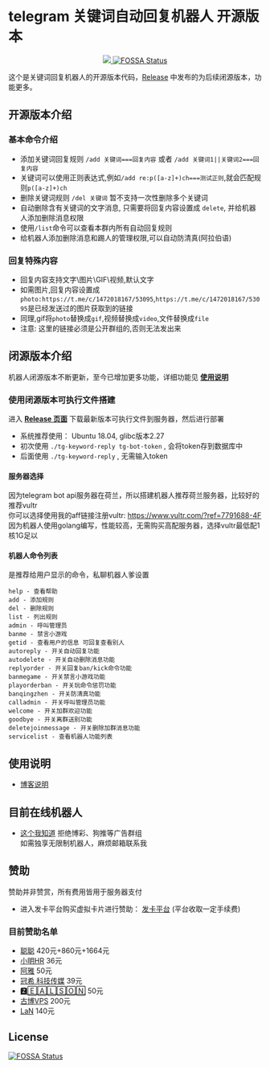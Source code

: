 # telegram 关键词自动回复机器人 开源版本
<p align="center">
    <a href="https://goreportcard.com/report/github.com/zu1k/tg-keyword-reply-bot">
        <img src="https://goreportcard.com/badge/github.com/zu1k/tg-keyword-reply-bot">
    </a>
    <a href="https://app.fossa.io/projects/git%2Bgithub.com%2Fzu1k%2Ftg-keyword-reply-bot?ref=badge_shield">
        <img src="https://app.fossa.io/api/projects/git%2Bgithub.com%2Fzu1k%2Ftg-keyword-reply-bot.svg?type=shield" alt="FOSSA Status">
    </a>
</p>

这个是关键词回复机器人的开源版本代码，[Release](https://github.com/zu1k/tg-keyword-reply-bot/releases) 中发布的为后续闭源版本，功能更多。

## 开源版本介绍
### 基本命令介绍
- 添加关键词回复规则 `/add 关键词===回复内容` 或者 `/add 关键词1||关键词2===回复内容` 
- 关键词可以使用正则表达式,例如`/add re:p([a-z]+)ch===测试正则`,就会匹配规则`p([a-z]+)ch`  
- 删除关键词规则 `/del 关键词` 暂不支持一次性删除多个关键词
- 自动删除含有关键词的文字消息, 只需要将回复内容设置成 `delete`, 并给机器人添加删除消息权限
- 使用`/list`命令可以查看本群内所有自动回复规则
- 给机器人添加删除消息和踢人的管理权限,可以自动防清真(阿拉伯语)

### 回复特殊内容
- 回复内容支持文字\图片\GIF\视频,默认文字
- 如需图片,回复内容设置成`photo:https://t.me/c/1472018167/53095`,`https://t.me/c/1472018167/53095`是已经发送过的图片获取到的链接
- 同理,gif将`photo`替换成`gif`,视频替换成`video`,文件替换成`file`
- 注意: 这里的链接必须是公开群组的,否则无法发出来


## 闭源版本介绍
机器人闭源版本不断更新，至今已增加更多功能，详细功能见 **[使用说明](https://telegra.ph/%E8%BF%99%E4%B8%AA%E6%88%91%E7%9F%A5%E9%81%93%E6%9C%BA%E5%99%A8%E4%BA%BA%E4%BD%BF%E7%94%A8%E8%AF%B4%E6%98%8E-07-07)**

### 使用闭源版本可执行文件搭建  
进入 **[Release 页面](https://github.com/zu1k/tg-keyword-reply-bot/releases)** 下载最新版本可执行文件到服务器，然后进行部署       
- 系统推荐使用： Ubuntu 18.04, glibc版本2.27
- 初次使用 `./tg-keyword-reply tg-bot-token` , 会将token存到数据库中
- 后面使用 `./tg-keyword-reply` , 无需输入token

#### 服务器选择
因为telegram bot api服务器在荷兰，所以搭建机器人推荐荷兰服务器，比较好的推荐vultr      
你可以选择使用我的aff链接注册vultr: https://www.vultr.com/?ref=7791688-4F      
因为机器人使用golang编写，性能较高，无需购买高配服务器，选择vultr最低配1核1G足以

#### 机器人命令列表
是推荐给用户显示的命令，私聊机器人爹设置

```
help - 查看帮助
add - 添加规则
del - 删除规则
list - 列出规则
admin - 呼叫管理员
banme - 禁言小游戏
getid - 查看用户的信息 可回复查看别人
autoreply - 开关自动回复功能
autodelete - 开关自动删除消息功能
replyorder - 开关回复ban/kick命令功能
banmegame - 开关禁言小游戏功能
playorderban - 开关玩命令惩罚功能
banqingzhen - 开关防清真功能
calladmin - 开关呼叫管理员功能
welcome - 开关加群欢迎功能
goodbye - 开关离群送别功能
deletejoinmessage - 开关删除加群消息功能
servicelist - 查看机器人功能列表
```

## 使用说明
- [博客说明](https://blog.lgf.im/2019/11/telegram-keyword-reply-bot.html)

## 目前在线机器人
- [这个我知道](https://t.me/keyword_reply_bot)  拒绝博彩、狗推等广告群组                 
如需独享无限制机器人，麻烦邮箱联系我


## 赞助
赞助并非赞赏，所有费用皆用于服务器支付
- 进入发卡平台购买虚拟卡片进行赞助： [发卡平台](https://www.kuaifaka.com/purchasing?link=peekfun) (平台收取一定手续费)

### 目前赞助名单
- [聪聪](https://t.me/congcong) 420元+860元+1664元
- [小明HR](https://t.me/xuezha) 36元
- [阿雅](https://t.me/alin0524) 50元 
- [冠希 科技传媒](https://t.me/a12399999) 39元
- [🆉🄴🄰🄻🅂🄾🄽](https://t.me/zealson) 50元
- [古博VPS](https://t.me/guboorg) 200元
- [LaN](https://t.me/BGdfd) 140元

## License
[![FOSSA Status](https://app.fossa.io/api/projects/git%2Bgithub.com%2Fzu1k%2Ftg-keyword-reply-bot.svg?type=large)](https://app.fossa.io/projects/git%2Bgithub.com%2Fzu1k%2Ftg-keyword-reply-bot?ref=badge_large)
